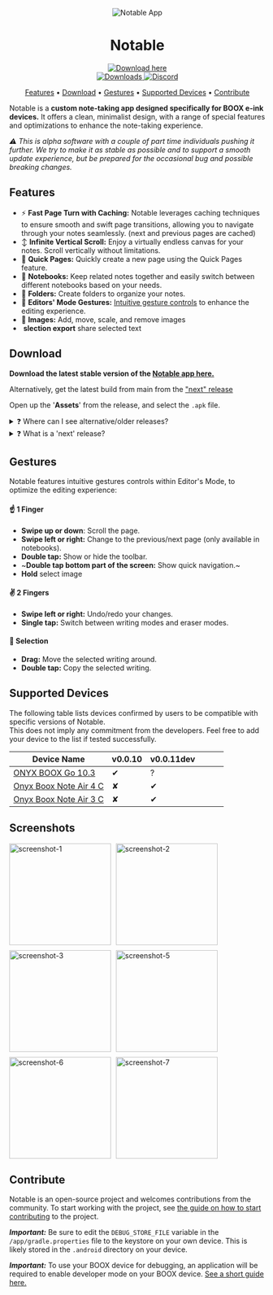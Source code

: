 <!-- markdownlint-configure-file {
  "MD013": {
    "code_blocks": false,
    "tables": false
  },
  "MD033": false,
  "MD041": false
} -->

<div align="center">

![Notable App](https://github.com/olup/notable/blob/main/app/src/main/res/mipmap-xxxhdpi/ic_launcher.png?raw=true "Notable Logo")
# Notable
  
  
<a href="https://github.com/olup/notable/releases/latest">
  <img src="https://img.shields.io/badge/-download%20here-informational" alt="Download here">
</a><br/>
  
  
<a href="https://github.com/olup/notable/releases/latest">
  <img src="https://img.shields.io/github/downloads/olup/notable/total?color=47c219" alt="Downloads">
</a>
<a href="https://discord.com/invite/X3tHWZHUQg">
  <img src="https://img.shields.io/badge/discord-7289da.svg" alt="Discord">
</a>
  
[Features](#features) •
[Download](#download) •
[Gestures](#gestures) •
[Supported Devices](#supported-devices) •
[Contribute](#contribute)
  
</div>


Notable is a **custom note-taking app designed specifically for BOOX e-ink devices.** It offers a clean, minimalist design, with a range of special features and optimizations to enhance the note-taking experience.

*⚠️ This is alpha software with a couple of part time individuals pushing it further. We try to make it as stable as possible and to support a smooth update experience, but be prepared for the occasional bug and possible breaking changes.*

## Features
* ⚡ **Fast Page Turn with Caching:** Notable leverages caching techniques to ensure smooth and swift page transitions, allowing you to navigate through your notes seamlessly. (next and previous pages are cached)
* ↕️ **Infinite Vertical Scroll:** Enjoy a virtually endless canvas for your notes. Scroll vertically without limitations.
* 📝 **Quick Pages:** Quickly create a new page using the Quick Pages feature.
* 📒 **Notebooks:** Keep related notes together and easily switch between different noteboo︂︂ks based on your needs.
* 📁 **Folders:** Create folders to organize your notes.
* 🤏 **Editors' Mode Gestures:** [Intuitive gesture controls](#gestures) to enhance the editing experience.
* 🌅 **Images:** Add, move, scale, and remove images
* ︂︂᠋︁  **slection export** share selected text

## Download
**Download the latest stable version of the [Notable app here.](https://github.com/olup/notable/releases/latest)**

Alternatively, get the latest build from main from the ["next" release](https://github.com/olup/notable/releases/next)

Open up the '**Assets**' from the release, and select the `.apk` file.

<details><summary title="Click to show/hide details">❓ Where can I see alternative/older releases?</summary><br/>
Select the projects <a href="https://github.com/olup/notable/tags" target="_blank">'Releases'</a> and download alternative versions of the Notable app.
</details>

<details><summary title="Click to show/hide details">❓ What is a 'next' release?</summary><br/>
The 'next' release is a pre-release, and will contain features implemented but not yet released as part of a version - and sometimes experiments that could very well not be part a release.
</details>

## Gestures
Notable features intuitive gestures controls within Editor's Mode, to optimize the editing experience:
#### ☝️ 1 Finger
* **Swipe up or down**: Scroll the page.
* **Swipe left or right:** Change to the previous/next page (only available in notebooks).
* **Double tap:** Show or hide the toolbar.
* ~**Double tap bottom part of the screen:** Show quick navigation.~
* **Hold** select image
#### ✌️ 2 Fingers
* **Swipe left or right:** Undo/redo your changes.
* **Single tap:** Switch between writing modes and eraser modes.

#### 🔲 Selection
* **Drag:** Move the selected writing around.
* **Double tap:** Copy the selected writing.

## Supported Devices

The following table lists devices confirmed by users to be compatible with specific versions of Notable.  
This does not imply any commitment from the developers. Feel free to add your device to the list if tested successfully.

| Device Name                                                                           | v0.0.10 | v0.0.11dev |        |        |        |
|---------------------------------------------------------------------------------------|---------|------------|--------|--------|--------|
| [ONYX BOOX Go 10.3](https://onyxboox.com/boox_go103)                                  | ✔       | ?          |        |        |        |
| [Onyx Boox Note Air 4 C](https://onyxboox.pl/en/ebook-readers/onyx-boox-note-air-4-c) | ✘       | ✔          |        |        |        |
| [Onyx Boox Note Air 3 C](https://onyxboox.pl/en/ebook-readers/onyx-boox-note-air-3-c) | ✘       | ✔          |        |        |        |



## Screenshots

<div style="display: flex; flex-wrap: wrap; gap: 10px;">

<img src="https://github.com/user-attachments/assets/1dc04156-06f3-424c-92ee-9671c48fb83d" alt="screenshot-1" style="width:200px;"/>

<img src="https://github.com/user-attachments/assets/83895c63-7ffa-4558-8a5e-4742460d0e17" alt="screenshot-2" style="width:200px;"/>

<img src="https://github.com/user-attachments/assets/784c1954-d83b-4d43-8dfb-65478a8a1d9e" alt="screenshot-3" style="width:200px;"/>


<img src="https://github.com/user-attachments/assets/152265d5-b520-4d99-919c-754c8e6a7f8e" alt="screenshot-5" style="width:200px;"/>

<img src="https://github.com/user-attachments/assets/15a9f0a7-5326-4b5d-880c-a31b95a4d9bd" alt="screenshot-6" style="width:200px;"/>

<img src="https://github.com/user-attachments/assets/ac9f9138-948d-47d5-b94f-e721429f886f" alt="screenshot-7" style="width:200px;"/>

</div>



## Contribute
Notable is an open-source project and welcomes contributions from the community. 
To start working with the project, see [the guide on how to start contributing](https://docs.github.com/en/get-started/quickstart/contributing-to-projects) to the project. 

***Important:*** Be sure to edit the `DEBUG_STORE_FILE` variable in the `/app/gradle.properties` file to the keystore on your own device. This is likely stored in the `.android` directory on your device.

***Important:*** To use your BOOX device for debugging, an application will be required to enable developer mode on your BOOX device. [See a short guide here.](https://imgur.com/a/i1kb2UQ)  
